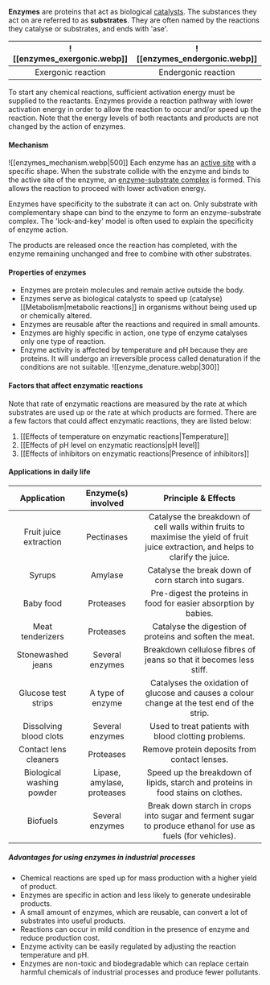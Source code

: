**Enzymes** are proteins that act as biological <u>catalysts</u>. The substances they act on are referred to as **substrates**. They are often named by the reactions they catalyse or substrates, and ends with 'ase'.

| ![[enzymes_exergonic.webp]] | ![[enzymes_endergonic.webp]] |
| :--: | :--: |
| Exergonic reaction | Endergonic reaction |

To start any chemical reactions, sufficient activation energy must be supplied to the reactants. Enzymes provide a reaction pathway with lower activation energy in order to allow the reaction to occur and/or speed up the reaction. Note that the energy levels of both reactants and products are not changed by the action of enzymes.

#### Mechanism
![[enzymes_mechanism.webp|500]]
Each enzyme has an <u>active site</u> with a specific shape. When the substrate collide with the enzyme and binds to the active site of the enzyme, an <u>enzyme-substrate complex</u> is formed. This allows the reaction to proceed with lower activation energy.

Enzymes have specificity to the substrate it can act on. Only substrate with complementary shape can bind to the enzyme to form an enzyme-substrate complex. The 'lock-and-key' model is often used to explain the specificity of enzyme action.

The products are released once the reaction has completed, with the enzyme remaining unchanged and free to combine with other substrates.

#### Properties of enzymes
- Enzymes are protein molecules and remain active outside the body.
- Enzymes serve as biological catalysts to speed up (catalyse) [[Metabolism|metabolic reactions]] in organisms without being used up or chemically altered.
- Enzymes are reusable after the reactions and required in small amounts.
- Enzymes are highly specific in action, one type of enzyme catalyses only one type of reaction.
- Enzyme activity is affected by temperature and pH because they are proteins.
  It will undergo an irreversible process called denaturation if the conditions are not suitable.
  ![[enzyme_denature.webp|300]]

#### Factors that affect enzymatic reactions
Note that rate of enzymatic reactions are measured by the rate at which substrates are used up or the rate at which products are formed. There are a few factors that could affect enzymatic reactions, they are listed below:
1. [[Effects of temperature on enzymatic reactions|Temperature]]
2. [[Effects of pH level on enzymatic reactions|pH level]]
3. [[Effects of inhibitors on enzymatic reactions|Presence of inhibitors]]

#### Applications in daily life
|        Application        |     Enzyme(s) involved     |                                                         Principle & Effects                                                         |
| :-----------------------: | :------------------------: | :---------------------------------------------------------------------------------------------------------------------------------: |
|  Fruit juice extraction   |         Pectinases         | Catalyse the breakdown of cell walls within fruits to maximise the yield of fruit juice extraction, and helps to clarify the juice. |
|          Syrups           |          Amylase           |                                         Catalyse the break down of corn starch into sugars.                                         |
|         Baby food         |         Proteases          |                                  Pre-digest the proteins in food for easier absorption by babies.                                   |
|     Meat tenderizers      |         Proteases          |                                       Catalyse the digestion of proteins and soften the meat.                                       |
|     Stonewashed jeans     |      Several enzymes       |                                 Breakdown cellulose fibres of jeans so that it becomes less stiff.                                  |
|    Glucose test strips    |      A type of enzyme      |                     Catalyses the oxidation of glucose and causes a colour change at the test end of the strip.                     |
|  Dissolving blood clots   |      Several enzymes       |                                        Used to treat patients with blood clotting problems.                                         |
|   Contact lens cleaners   |         Proteases          |                                            Remove protein deposits from contact lenses.                                             |
| Biological washing powder | Lipase, amylase, proteases |                          Speed up the breakdown of lipids, starch and proteins in food stains on clothes.                           |
|         Biofuels          |      Several enzymes       |             Break down starch in crops into sugar and ferment sugar to produce ethanol for use as fuels (for vehicles).             |
##### Advantages for using enzymes in industrial processes
- Chemical reactions are sped up for mass production with a higher yield of product.
- Enzymes are specific in action and less likely to generate undesirable products.
- A small amount of enzymes, which are reusable, can convert a lot of substrates into useful products.
- Reactions can occur in mild condition in the presence of enzyme and reduce production cost.
- Enzyme activity can be easily regulated by adjusting the reaction temperature and pH.
- Enzymes are non-toxic and biodegradable which can replace certain harmful chemicals of industrial processes and produce fewer pollutants.
